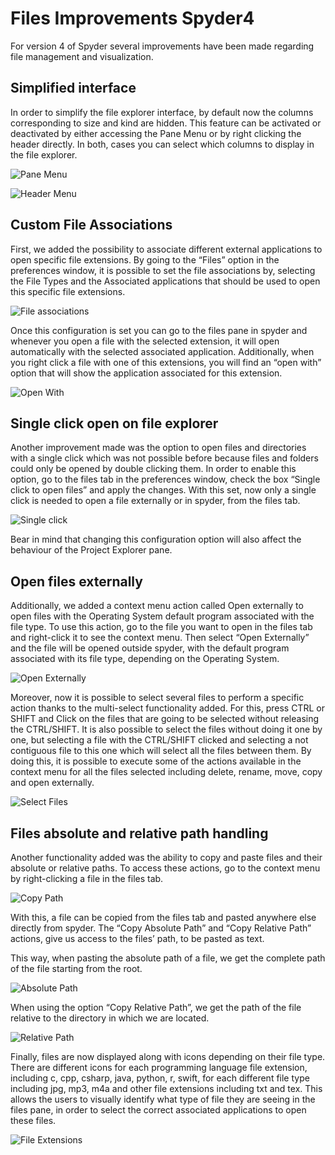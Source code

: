 <!--
.. title: Files Improvements Spyder4
.. slug: Files-Improvements
.. date: 2019-11-01 12:00:00 UTC-05:00
.. author: Juanita Gomez & Gonzalo Peña
.. tags: Labs, Spyder
.. category: 
.. link: 
.. description: 
.. type: text
-->

# Files Improvements Spyder4

For version 4 of Spyder several improvements have been made regarding file management and visualization. 

## Simplified interface

In order to simplify the file explorer interface, by default now the columns corresponding to size and kind are hidden. This feature can be activated or deactivated by either accessing the Pane Menu or by right clicking the header directly. In both, cases you can select which columns to display in the file explorer.

![Pane Menu](/images/spyder-files-pane-menu.png)

![Header Menu](/images/spyder-files-header-menu.png)

## Custom File Associations

First, we added the possibility to associate different external applications to open specific file extensions. By going to the “Files” option in the preferences window, it is possible to set the file associations by, selecting the File Types and the Associated applications that should be used to open this specific file extensions. 

![File associations](/images/spyder-files-file-associations.png)

Once this configuration is set you can go to the files pane in spyder and whenever you open a file with the selected extension, it will open automatically with the selected associated application. Additionally, when you right click a file with one of this extensions, you will find an “open with” option that will show the application associated for this extension.

![Open With](/images/spyder-files-open-with.png)

## Single click open on file explorer

Another improvement made was the option to open files and directories with a single click which was not possible before because files and folders could only be opened by double clicking them. In order to enable this option, go to the files tab in the preferences window, check the box “Single click to open files” and apply the changes. With this set, now only a single click is needed to open a file externally or in spyder, from the files tab. 

![Single click](/images/spyder-files-single-click.png)

Bear in mind that changing this configuration option will also affect the behaviour of the Project Explorer pane.

## Open files externally

Additionally, we added a context menu action called Open externally to open files with the Operating System default program associated with the file type. To use this action, go to the file you want to open in the files tab and right-click it to see the context menu. Then select “Open Externally” and the file will be opened outside spyder, with the default program associated with its file type, depending on the Operating System.

![Open Externally](/images/spyder-files-open-externally.png)

Moreover, now it is possible to select several files to perform a specific action thanks to the multi-select functionality added. For this, press CTRL or SHIFT and Click on the files that are going to be selected without releasing the CTRL/SHIFT. It is also possible to select the files without doing it one by one, but selecting a file with the CTRL/SHIFT clicked and selecting a not contiguous file to this one which will select all the files between them.
By doing this, it is possible to execute some of the actions available in the context menu for all the files selected including delete, rename, move, copy and open externally.


![Select Files](/images/spyder-files-select-files.png)

## Files absolute and relative path handling

Another functionality added was the ability to copy and paste files and their absolute or relative paths. To access these actions, go to the context menu by right-clicking a file in the files tab. 

![Copy Path](/images/spyder-files-copy-path.png)

With this, a file can be copied from the files tab and pasted anywhere else directly from spyder. The “Copy Absolute Path” and “Copy Relative Path” actions, give us access to the files’ path, to be pasted as text. 

This way, when pasting the absolute path of a file, we get the complete path of the file starting from the root.

![Absolute Path](/images/spyder-files-absolute-path.png)

When using the option “Copy Relative Path”, we get the path of the file relative to the directory in which we are located.

![Relative Path](/images/spyder-files-relative-path.png)

Finally, files are now displayed along with icons depending on their file type. There are different icons for each programming language file extension, including c, cpp, csharp, java, python, r, swift, for each different file type including jpg, mp3, m4a and other file extensions including txt and tex. This allows the users to visually identify what type of file they are seeing in the files pane, in order to select the correct associated applications to open these files.

![File Extensions](/images/spyder-files-file-extensions.png)





